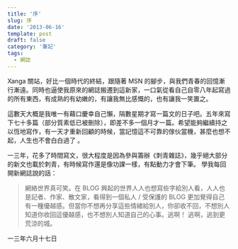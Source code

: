 ```yaml
---
title: '序'
slug: 序
date: '2013-06-16'
template: post
draft: false
category: '筆記'
tags:
  - 網誌
---
```


Xanga 關站，好比一個時代的終結，跟隨著 MSN 的腳步，與我們青春的回憶漸行漸遠。同時也逼使我原來的網誌搬遷到這新家，一口氣從看自己自零八年起寫過的所有東西，有成熟的有幼嫩的，有讓我無比感慨的，也有讓我一笑置之。

這數天大概是我唯一有藉口慶幸自己懶，隔數星期才寫一篇文的日子吧。五年來寫下七十多篇（部分質素低已被刪除），即差不多一個月才一篇。希望能夠繼續持之以恆地寫作，有一天才重新回顧的時候，當記憶這不可靠的傢伙當機，甚麼也想不起，人生也不會白白過了 。

一三年，花多了時間寫文，很大程度是因為參與籌辦《刺青雜誌》，幾乎絕大部分的新文也載於刺青，有時候寫作還是像功課一樣，有點動力才會下筆。 學我每回開新網誌說的話：

> 網絡世界真可笑。在 BLOG 興起的世界人人也想寫些字給別人看，人人也是記者、作家、散文家，看得到一個私人 / 受保護的 BLOG 更加覺得自己有一種優越感。但當你不想再分享這些情緒給別人，你卻收不回，不想別人知道你收回這優越感，也不想別人知道自己的心事。逃啊！ 逃啊，逃到更荒涼的城。

一三年六月十七日
